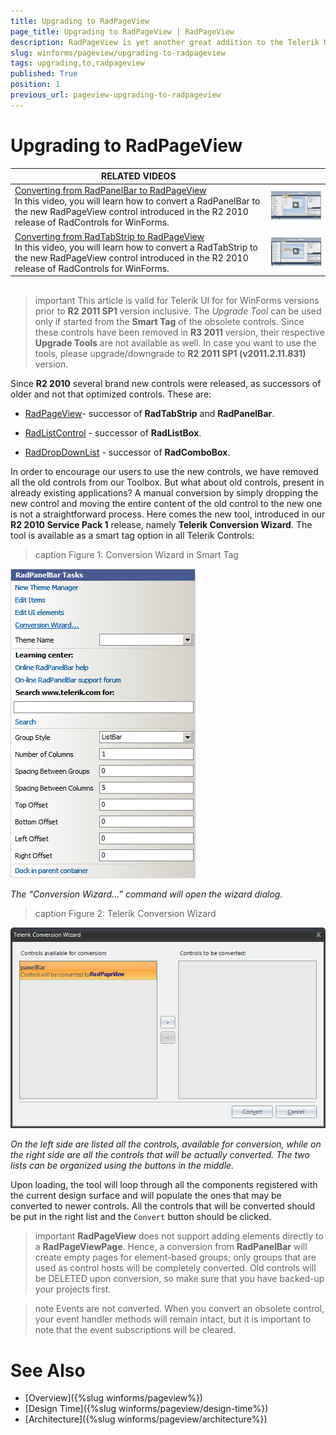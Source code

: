 ```yaml
---
title: Upgrading to RadPageView
page_title: Upgrading to RadPageView | RadPageView
description: RadPageView is yet another great addition to the Telerik UI for for WinForms suite. As the name implies, this control layouts pages of subcontrols in different views.
slug: winforms/pageview/upgrading-to-radpageview
tags: upgrading,to,radpageview
published: True
position: 1
previous_url: pageview-upgrading-to-radpageview
---
```


# Upgrading to RadPageView
 
| RELATED VIDEOS |  |
| ------ | ------ |
|[Converting from RadPanelBar to RadPageView](http://tv.telerik.com/watch/winforms/converting-from-radpanelbar-to-radpageview)<br>In this video, you will learn how to convert a RadPanelBar to the new RadPageView control introduced in the R2 2010 release of RadControls for WinForms.|![pageview-upgrading-to-radpageview 003](images/pageview-upgrading-to-radpageview003.png)|
|[Converting from RadTabStrip to RadPageView](http://tv.telerik.com/watch/winforms/converting-from-radtabstrip-to-radpageview)<br>In this video, you will learn how to convert a RadTabStrip to the new RadPageView control introduced in the R2 2010 release of RadControls for WinForms.|![pageview-upgrading-to-radpageview 004](images/pageview-upgrading-to-radpageview004.png)|

## 

>important This article is valid for Telerik UI for for WinForms versions prior to **R2 2011 SP1** version inclusive. The *Upgrade Tool* can be used only if started from the **Smart Tag** of the obsolete controls. Since these controls have been removed in **R3 2011** version, their respective **Upgrade Tools** are not available as well. In case you want to use the tools, please upgrade/downgrade to **R2 2011 SP1 (v2011.2.11.831)** version.
>

Since **R2 2010** several brand new controls were released, as successors of older and not that optimized controls. These are:

* [RadPageView](http://www.telerik.com/help/winforms/pageview-overview.html)- successor of **RadTabStrip** and **RadPanelBar**.

* [RadListControl](http://www.telerik.com/help/winforms/dropdown-and-listcontrol-listcontrol-overview.html) - successor of **RadListBox**.

* [RadDropDownList](http://www.telerik.com/help/winforms/dropdown-and-listcontrol-dropdownlist-overview.html) - successor of **RadComboBox**.

In order to encourage our users to use the new controls, we have removed all the old controls from our Toolbox. But what about old controls, present in already existing applications? A manual conversion by simply dropping the new control and moving the entire content of the old control to the new one is not a straightforward process. Here comes the new tool, introduced in our **R2 2010 Service Pack 1** release, namely **Telerik Conversion Wizard**. The tool is available as a smart tag option in all Telerik Controls:

>caption Figure 1: Conversion Wizard in Smart Tag

![pageview-upgrading-to-radpageview 001](images/pageview-upgrading-to-radpageview001.png)

*The “Conversion Wizard…” command will open the wizard dialog.* 

>caption Figure 2: Telerik Conversion Wizard

![pageview-upgrading-to-radpageview 002](images/pageview-upgrading-to-radpageview002.png)

*On the left side are listed all the controls, available for conversion, while on the right side are all the controls that will be actually converted. The two lists can be organized using the buttons in the middle.*

Upon loading, the tool will loop through all the components registered with the current design surface and will populate the ones that may be converted to newer controls. All the controls that will be converted should be put in the right list and the `Convert` button should be clicked.
        
>important **RadPageView** does not support adding elements directly to a **RadPageViewPage**. Hence, a conversion from **RadPanelBar** will create empty pages for element-based groups; only groups that are used as control hosts will be completely converted. Old controls will be DELETED upon conversion, so make sure that you have backed-up your projects first.
>

>note Events are not converted. When you convert an obsolete control, your event handler methods will remain intact, but it is important to note that the event subscriptions will be cleared.
>

# See Also

* [Overview]({%slug winforms/pageview%})	
* [Design Time]({%slug winforms/pageview/design-time%})	
* [Architecture]({%slug winforms/pageview/architecture%})	
